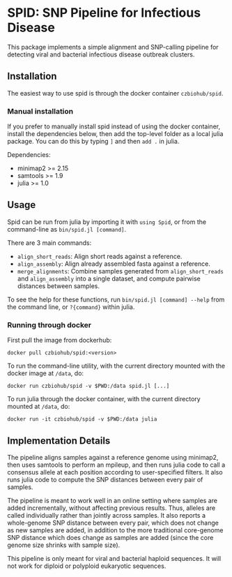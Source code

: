 # SPID: SNP Pipeline for Infectious Disease

This package implements a simple alignment and SNP-calling pipeline
for detecting viral and bacterial infectious disease outbreak
clusters.

## Installation

The easiest way to use spid is through the docker container `czbiohub/spid`.

### Manual installation

If you prefer to manually install spid instead of using the docker
container, install the dependencies below, then add the top-level
folder as a local julia package. You can do this by typing `]` and
then `add .` in julia.

Dependencies:
- minimap2 >= 2.15
- samtools >= 1.9
- julia >= 1.0

## Usage

Spid can be run from julia by importing it with `using Spid`, or from
the command-line as `bin/spid.jl [command]`.

There are 3 main commands:
- `align_short_reads`: Align short reads against a reference.
- `align_assembly`: Align already assembled fasta against a reference.
- `merge_alignments`: Combine samples generated from
  `align_short_reads` and `align_assembly` into a single dataset, and
  compute pairwise distances between samples.

To see the help for these functions, run
`bin/spid.jl [command] --help` from the command line, or
`?{command}` within julia.

### Running through docker

First pull the image from dockerhub:
```{sh}
docker pull czbiohub/spid:<version>
```

To run the command-line utility, with the current directory mounted
with the docker image at `/data`, do:
```{sh}
docker run czbiohub/spid -v $PWD:/data spid.jl [...]
```

To run julia through the docker container, with the current directory mounted at `/data`, do:
```{sh}
docker run -it czbiohub/spid -v $PWD:/data julia
```

## Implementation Details

The pipeline aligns samples against a reference genome using minimap2,
then uses samtools to perform an mpileup, and then runs julia code to
call a consensus allele at each position according to user-specified
filters. It also runs julia code to compute the SNP distances between
every pair of samples.

The pipeline is meant to work well in an online setting where samples
are added incrementally, without affecting previous results. Thus,
alleles are called individually rather than jointly across samples.
It also reports a whole-genome SNP distance between every pair, which
does not change as new samples are added, in addition to the more
traditional core-genome SNP distance which does change as samples are
added (since the core genome size shrinks with sample size).

This pipeline is only meant for viral and bacterial haploid
sequences. It will not work for diploid or polyploid eukaryotic
sequences.
